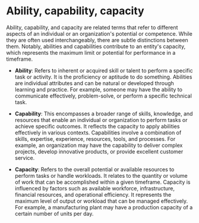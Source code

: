 # Ability, capability, capacity

Ability, capability, and capacity are related terms that refer to different aspects of an individual or an organization's potential or competence. While they are often used interchangeably, there are subtle distinctions between them. Notably, abilities and capabilities contribute to an entity's capacity, which represents the maximum limit or potential for performance in a timeframe.

* **Ability**: Refers to inherent or acquired skill or talent to perform a specific task or activity. It is the proficiency or aptitude to do something. Abilities are individual attributes and can be natural or developed through learning and practice. For example, someone may have the ability to communicate effectively, problem-solve, or perform a specific technical task.

* **Capability**: This encompasses a broader range of skills, knowledge, and resources that enable an individual or organization to perform tasks or achieve specific outcomes. It reflects the capacity to apply abilities effectively in various contexts. Capabilities involve a combination of skills, expertise, experience, resources, tools, and processes. For example, an organization may have the capability to deliver complex projects, develop innovative products, or provide excellent customer service.

* **Capacity**: Refers to the overall potential or available resources to perform tasks or handle workloads. It relates to the quantity or volume of work that can be accomplished within a given timeframe. Capacity is influenced by factors such as available workforce, infrastructure, financial resources, and operational efficiency. It represents the maximum level of output or workload that can be managed effectively. For example, a manufacturing plant may have a production capacity of a certain number of units per day.

